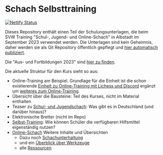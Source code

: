 # Schach Selbsttraining

[![Netlify Status](https://api.netlify.com/api/v1/badges/16b350ec-d6ba-4cee-95ba-fa959ca658db/deploy-status)](https://app.netlify.com/sites/schach-selbsttraining/deploys)

Dieses Repository enthält einen Teil der Schulungsunterlagen, die beim SVW Training "Schul-, Jugend- und Online-Schach" in Albstadt im September 2023 verwendet werden. Die Unterlagen sind kein Geheimnis, daher werden sie als Git Repository öffentlich gepflegt und [hier automatisch publiziert](https://schach-selbsttraining.netlify.app/).

Die "Aus- und Fortbildungen 2023" sind [hier zu finden](https://svw.info/images/stories/referate/ausbildung/2023/swv_2023_Ausbildungs-Programm.pdf).

Die aktuelle Struktur für den Kurs sieht so aus:

* Online-Training am Beispiel. Grundlage für die Einheit ist die schon existierende [Einheit zu Online-Training mit Lichess und Discord](https://schachtraining-lichess-discord.netlify.app/docs/training/) ergänzt um [weiteres zum Online-Training](https://schach-selbsttraining.netlify.app/docs/onlinetraining).
* Übersicht über die Bausteine: Teil des Kurses, nicht im Material enthalten
* Teaser zu [Schul- und Jugendschach](https://schach-selbsttraining.netlify.app/docs/schuljugendschach): Was gibt es in Deutschland (und darüber hinaus)?
* Elektronische Bretter (nicht im Repo)
* [Selbst-Training](https://schach-selbsttraining.netlify.app/docs/selbsttraining): Wie können Schüler die verfügbaren Hilfsmittel eigenständig nutzen?
* [Online-Schach](https://schach-selbsttraining.netlify.app/docs/schachonline) Weitere Inhalte und Übersichten
  * Dazu noch [Schachunterhaltung](https://schach-selbsttraining.netlify.app/docs/schachunterhaltung)
  * und ein [Überblick über Werkzeuge](https://schach-selbsttraining.netlify.app/docs/werkzeuge)
  * alle [Ressourcen](https://schach-selbsttraining.netlify.app/docs/ressourcen)
